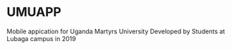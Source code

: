 # UMUAPP
Mobile appication for Uganda Martyrs University
Developed by Students at Lubaga campus in 2019

